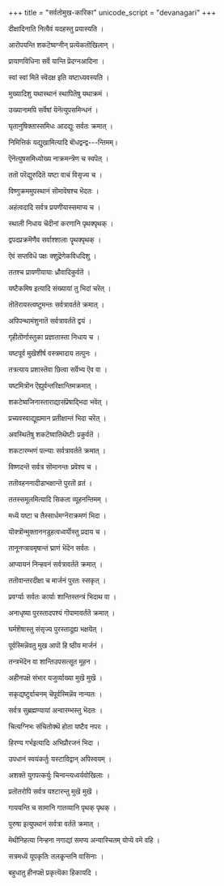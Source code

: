 +++
title = "सर्वतोमुख-कारिका"
unicode_script = "devanagari"
+++


दीक्षादिनाति नित्वैवं यदहस्तु प्रयास्यति ।

आरॊपयन्ति शकटॆष्वग्नीन् प्रत्यॆकतॊखिलान् ।

प्रायाणविधिना सर्वॆ यान्ति प्रॆदग्नआदिना ।

स्वां स्वां मितॆ स्वॆदक्ष इति यष्टाध्यवस्यति ।

मुख्यादिशु यथास्थानं स्थापितॆषु यथाक्रमं ।

उख्यानामपि सर्वॆषां यॆनॆत्युपसमिन्धनं ।

घृतानुषिक्तास्समिधः आदद्युः सर्वतः क्रमात् ।

निमित्तिकं यद्युखामित्यादि बॊधद्वन्द्व---न्तिमम्।

ऎनॆत्युषसमिध्योख्य नाक्रमन्त्रॆण च स्वपॆत् ।

ततॊ परॆद्युरुदितॆ यष्टा वाचं विसृज्य च ।

विष्णुक्रममुपस्थानं सॊमावॆषश्च भॆदतः ।

अहंत्वदादि सर्वत्र प्रयणीयास्समाप्य च ।

स्थाली निधाय चॆदीनां करणानि पृथक्पृथक् ।

द्वपदप्रक्रमॆणैव सर्वाश्शालाः पॄथक्पृथक् ।

ऎवं सप्तविधॆ पक्षः क्शुद्रॆणेकविधदिशु ।

ततश्च प्रायणीयायाः ध्रौवादिकुर्वतॆ ।

यष्टैकमिष इत्यादि संख्यायां तु भिदां चरॆत् ।

तॊतॆरायस्त्वष्टुमन्तः सर्वत्रावर्तते क्रमात् ।

अपिपन्थामंशुनातॆ सर्वत्रावर्ततॆ द्वयं ।

गृहीतॊर्णास्तुका प्रज्ञातास्ता निधाय च ।

यष्टपूर्व मुखॆशीर्ष वस्त्रमादाय तत्पुनः ।

तत्रत्याय प्रशास्तॆवा छित्वा सर्वॆभ्य ऎव वा ।

यष्टमित्रॊन ऎह्युर्वन्तरिक्षान्तिमक्रमात् ।

शकटेष्वजिनास्ताराद्यासंप्रॆषाद्भिदा भवॆत् ।

प्रच्यवस्वाद्यूह्यमान प्रतीक्षान्तं भिदा चरॆत् ।

अवस्थितॆषु शकटॆष्वातिथॆष्टीः प्रकुर्वतॆ ।

शकटारम्भणं पत्न्याः सर्वत्रावर्ततॆ क्रमात् ।

विष्णदन्तॆ सर्वत्र सॊमानन्तः प्रवॆश्य च ।

ततॊवहननादीडाभक्षान्तॆ पुरतॊ व्रतं ।

ततस्समूलमित्यादि सिकता व्यूहनन्तिमम् ।

मध्यॆ यष्टा च तैस्सार्धमग्नॆराक्रमणं भिदा ।

यॊक्त्रॊन्मुक्ताननडुहत्वध्वर्यॊस्तु प्रदाय च ।

तानूनप्त्रावमृषान्तं घ्राणं भॆदॆन सर्वतः ।

आप्यायनं निन्हवनं सर्वत्रावर्ततॆ क्रमात् ।

ततॊवान्तरदीक्षा च मार्जनं पुरतः स्सकृत् ।

प्रवर्ग्याः सर्वतः कार्याः शान्तिस्तन्त्रं भिदाथ वा ।

अनाधृष्या पुरस्तादपश्यं गॊपामावर्ततॆ क्रमात् ।

घर्मशॆषास्तु संसृज्य पुरस्तादूह्य भक्षयॆत् ।

पूर्वस्मिन्नॆवतु मुख आपॊ हि ष्ठीय मार्जनं ।

तन्त्रभॆदॆन वा शान्तिउपसत्सूत मूहन ।

अहीनपक्षॆ संभार यजुर्व्याख्या मुखॆ मुखॆ ।

सकृद्यष्टुर्वाचनम् चॆपूर्वस्मिन्नॆव नान्यतः ।

सर्वत्र सुब्रह्मण्यायां अन्वारम्भस्तु भॆदतः ।

चित्यग्निभः संचितोक्थॆ होता यष्टैव नपरः ।

हिरण्य गर्भइत्यादिः अभिप्रौरजनं भिदा ।

उपधानं स्वयंकर्तुः यस्टाविद्वान् अपिस्वयम् ।

अशक्तॆ युगपत्कर्युः चिन्वन्त्यध्वर्यवोखिलाः ।

प्रतॊतरोपि सर्वत्र यश्टारन्तु मुखॆ मुखॆ ।

गाययन्ति च सामानि गातव्यानि पृथक् पृथक् ।

पुरुषा इत्युपथानं सर्वत्रा वर्ततॆ क्रमात् ।

मॆथीनिहत्या निन्हना नगाद्यां समप्य अन्यास्चितम् योप्यॆ वमॆ वहि ।

सत्रमध्यॆ यूपकृतिः तलकृ्न्तनि वासिनाः ।

बहुधातु हीनपक्षॆ प्रकृत्यॆका हिकायदि ।